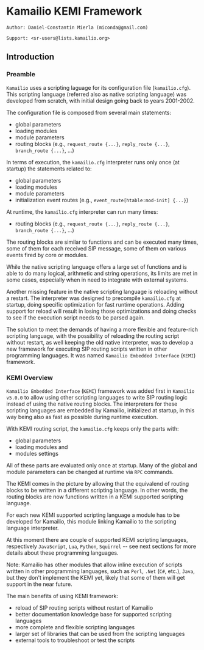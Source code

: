 # Kamailio KEMI Framework #

```
Author: Daniel-Constantin Mierla (miconda@gmail.com)

Support: <sr-users@lists.kamailio.org>
```

## Introduction ##

### Preamble ###

`Kamailio` uses a scripting laguage for its configuration file (`kamailio.cfg`). This scripting language (referred also
as native scripting language) was developed from scratch, with initial design going back to years 2001-2002.

The configuration file is composed from several main statements:

  * global parameters
  * loading modules
  * module parameters
  * routing blocks (e.g., `request_route {...}`, `reply_route {...}`, `branch_route {...}`, ...)

In terms of execution, the `kamailio.cfg` interpreter runs only once (at startup) the statements related to:

  * global parameters
  * loading modules
  * module parameters
  * initialization event routes (e.g., `event_route[htable:mod-init] {...}`)

At runtime, the `kamailio.cfg` interpreter can run many times:

  * routing blocks  (e.g., `request_route {...}`, `reply_route {...}`, `branch_route {...}`, ...)

The routing blocks are similar to functions and can be executed many times, some of them for each received
SIP message, some of them on various events fired by core or modules.

While the native scripting language offers a large set of functions and is able to do many logical, arithmetic
and string operations, its limits are met in some cases, especially when in need to integrate with external systems.

Another missing feature in the native scripting language is reloading without a restart. The interpreter was designed
to precompile `kamailio.cfg` at startup, doing specific optimization for fast runtime operations. Adding support for
reload will result in losing those optimizations and doing checks to see if the execution script needs to be parsed
again.

The solution to meet the demands of having a more flexible and feature-rich scripting language, with the possibility
of reloading the routing script without restart, as well keeping the old native interpreter, was to develop a new
framework for executing SIP routing scripts written in other programming languages. It was named
`Kamailio Embedded Interface` (`KEMI`) framework.

### KEMI Overview ###

`Kamailio Embedded Interface` (`KEMI`) framework was added first in `Kamailio v5.0.0` to allow using other scripting
languages to write SIP routing logic instead of using the native routing blocks. The interpreters for these scripting
languages are embedded by Kamailio, initialized at startup, in this way being also as fast as possible during runtime
execution.

With KEMI routing script, the `kamailio.cfg` keeps only the parts with:

  * global parameters
  * loading modules and
  * modules settings

All of these parts are evaluated only once at startup. Many of the global and module parameters can be changed at
runtime via `RPC` commands.

The KEMI comes in the picture by allowing that the equivalend of routing blocks to be written in a different scripting
language. In other words, the routing blocks are now functions written in a KEMI supported scripting language.

For each new KEMI supported scripting language a module has to be developed for Kamailio, this module linking
Kamailio to the scripting language interpreter.

At this moment there are couple of supported KEMI scripting languages, respectively `JavaScript`, `Lua`, `Python`,
`Squirrel` -- see next sections for more details about these programming languages.

Note: Kamailio has other modules that allow inline execution of scripts written in other programming languages, such
as `Perl`, `.Net` (`C#`, etc.), `Java`, but they don't implement the KEMI yet, likely that some of them will get support in
the near future.

The main benefits of using KEMI framework:

  * reload of SIP routing scripts without restart of Kamailio
  * better documentation knowledge base for supported scripting languages
  * more complete and flexible scripting languages
  * larger set of libraries that can be used from the scripting languages
  * external tools to troubleshoot or test the scripts